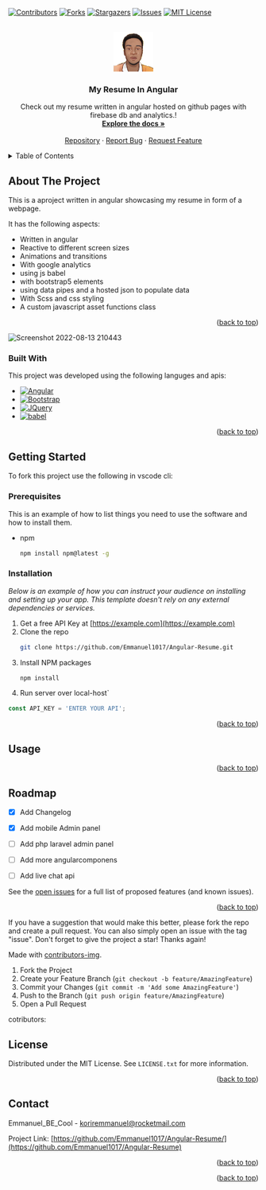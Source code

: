 <!-- Improved compatibility of back to top link: See: https://github.com/othneildrew/Best-README-Template/pull/73 -->
<a name="readme-top"></a>
<!--
*** Thanks for checking out the Best-README-Template. If you have a suggestion
*** that would make this better, please fork the repo and create a pull request
*** or simply open an issue with the tag "enhancement".
*** Don't forget to give the project a star!
*** Thanks again! Now go create something AMAZING! :D
-->



<!-- PROJECT SHIELDS -->
<!--
*** I'm using markdown "reference style" links for readability.
*** Reference links are enclosed in brackets [ ] instead of parentheses ( ).
*** See the bottom of this document for the declaration of the reference variables
*** for contributors-url, forks-url, etc. This is an optional, concise syntax you may use.
*** https://www.markdownguide.org/basic-syntax/#reference-style-links
-->

[![Contributors][contributors-shield]][contributors-url]
[![Forks][forks-shield]][forks-url]
[![Stargazers][stars-shield]][stars-url]
[![Issues][issues-shield]][issues-url]
[![MIT License][license-shield]][license-url]



<!-- PROJECT LOGO -->
<br />
<div align="center">
  <a href="https://github.com/Emmanuel1017/Angular-Resume/">
    <img src="assets/template/welcome/dp.png" alt="Logo" width="80" height="80">
  </a>

  <h3 align="center">My Resume In Angular</h3>

  <p align="center">
   Check out my resume written in angular hosted on github pages with firebase db and analytics.!
    <br />
    <a href="https://github.com/Emmanuel1017/Angular-Resume/"><strong>Explore the docs »</strong></a>
    <br />
    <br />
    <a href=""https://github.com/Emmanuel1017/Angular-Resume/">Repository</a>
    ·
    <a href="https://github.com/Emmanuel1017/Angular-Resume/issues">Report Bug</a>
    ·
    <a href="https://github.com/Emmanuel1017/Angular-Resume/issues">Request Feature</a>
  </p>
</div>



<!-- TABLE OF CONTENTS -->
<details>
  <summary>Table of Contents</summary>
  <ol>
    <li>
      <a href="#about-the-project">About The Project</a>
      <ul>
        <li><a href="#built-with">Built With</a></li>
      </ul>
    </li>
    <li>
      <a href="#getting-started">Getting Started</a>
      <ul>
        <li><a href="#prerequisites">Prerequisites</a></li>
        <li><a href="#installation">Installation</a></li>
      </ul>
    </li>
    <li><a href="#usage">Usage</a></li>
    <li><a href="#roadmap">Roadmap</a></li>
    <li><a href="#contributing">Contributing</a></li>
    <li><a href="#license">License</a></li>
    <li><a href="#contact">Contact</a></li>
    <li><a href="#acknowledgments">Acknowledgments</a></li>
  </ol>
</details>



<!-- ABOUT THE PROJECT -->
## About The Project



This is a aproject written in angular showcasing my resume in form of a webpage. 
                                  
It has the following aspects:
                                  
* Written in angular
* Reactive to different screen sizes     
* Animations and transitions           
* With google analytics
* using js babel 
* with bootstrap5  elements                
* using data pipes and a hosted json to populate data
* With Scss and css styling             
* A custom javascript asset functions class            



<p align="right">(<a href="#readme-top">back to top</a>)</p>

![Screenshot 2022-08-13 210443](https://user-images.githubusercontent.com/41972019/184505728-c9b1c4cc-9e2f-449e-bbdb-213bb05043f3.png)


### Built With

This project was developed using the following languges and apis:


* [![Angular][Angular.io]][Angular-url]
* [![Bootstrap][Bootstrap.com]][Bootstrap-url]
* [![JQuery][JQuery.com]][JQuery-url]
* [![babel][babel.com]][babel-url]                   

<p align="right">(<a href="#readme-top">back to top</a>)</p>



<!-- GETTING STARTED -->
## Getting Started

To fork this project use the following in vscode cli:

### Prerequisites

This is an example of how to list things you need to use the software and how to install them.
* npm
  ```sh
  npm install npm@latest -g
  ```

### Installation

_Below is an example of how you can instruct your audience on installing and setting up your app. This template doesn't rely on any external dependencies or services._

1. Get a free API Key at [https://example.com](https://example.com)
2. Clone the repo
   ```sh
   git clone https://github.com/Emmanuel1017/Angular-Resume.git
   ```
3. Install NPM packages
   ```sh
   npm install
   ```
4.  Run server over local-host`
   ```js
   const API_KEY = 'ENTER YOUR API';
   ```

<p align="right">(<a href="#readme-top">back to top</a>)</p>



<!-- USAGE EXAMPLES -->
## Usage



<p align="right">(<a href="#readme-top">back to top</a>)</p>



<!-- ROADMAP -->
## Roadmap

- [x] Add Changelog
- [x] Add mobile Admin panel                                       
- [ ] Add php laravel admin panel
- [ ] Add more angularcomponens
- [ ] Add live chat api


See the [open issues](https://github.com/Emmanuel1017/Angular-Resume//issues) for a full list of proposed features (and known issues).

<p align="right">(<a href="#readme-top">back to top</a>)</p>



<!-- CONTRIBUTING -->



If you have a suggestion that would make this better, please fork the repo and create a pull request. You can also simply open an issue with the tag "issue".
Don't forget to give the project a star! Thanks again!


Made with [contributors-img](https://contrib.rocks).

1. Fork the Project
2. Create your Feature Branch (`git checkout -b feature/AmazingFeature`)
3. Commit your Changes (`git commit -m 'Add some AmazingFeature'`)
4. Push to the Branch (`git push origin feature/AmazingFeature`)
5. Open a Pull Request




cotributors:




<!-- LICENSE -->
## License

Distributed under the MIT License. See `LICENSE.txt` for more information.

<p align="right">(<a href="#readme-top">back to top</a>)</p>



<!-- CONTACT -->
## Contact

Emmanuel_BE_Cool  - koriremmanuel@rocketmail.com

Project Link: [https://github.com/Emmanuel1017/Angular-Resume/](https://github.com/Emmanuel1017/Angular-Resume)

<p align="right">(<a href="#readme-top">back to top</a>)</p>



<!-- ACKNOWLEDGMENTS 
## Acknowledgments -->

<!--Additionat cheat sheet links

* [Choose an Open Source License](https://choosealicense.com)
* [GitHub Emoji Cheat Sheet](https://www.webpagefx.com/tools/emoji-cheat-sheet)
* [Malven's Flexbox Cheatsheet](https://flexbox.malven.co/)
* [Malven's Grid Cheatsheet](https://grid.malven.co/)
* [Img Shields](https://shields.io)
* [GitHub Pages](https://pages.github.com)
* [Font Awesome](https://fontawesome.com)
* [React Icons](https://react-icons.github.io/react-icons/search)-->

<p align="right">(<a href="#readme-top">back to top</a>)</p>



<!-- MARKDOWN LINKS & IMAGES -->
<!-- https://www.markdownguide.org/basic-syntax/#reference-style-links -->
[contributors-shield]: https://img.shields.io/github/contributors/othneildrew/Best-README-Template.svg?style=for-the-badge
[contributors-url]: https://github.com/Emmanuel1017/Angular-Resume/graphs/contributors
[forks-shield]: https://img.shields.io/github/forks/othneildrew/Best-README-Template.svg?style=for-the-badge
[forks-url]: https://github.com/Emmanuel1017/Angular-Resume/network/members
[stars-shield]: https://img.shields.io/github/stars/othneildrew/Best-README-Template.svg?style=for-the-badge
[stars-url]: https://github.com/Emmanuel1017/Angular-Resume/stargazers
[issues-shield]: https://img.shields.io/github/issues/othneildrew/Best-README-Template.svg?style=for-the-badge
[issues-url]: https://github.com/Emmanuel1017/Angular-Resume/issues
[license-shield]: https://img.shields.io/github/license/othneildrew/Best-README-Template.svg?style=for-the-badge
[license-url]: https://github.com/Emmanuel1017/Angular-Resume/blob/master/LICENSE.txt
[product-screenshot]: images/screenshot.png
[Next.js]: https://img.shields.io/badge/next.js-000000?style=for-the-badge&logo=nextdotjs&logoColor=white
[Next-url]: https://nextjs.org/
[React.js]: https://img.shields.io/badge/React-20232A?style=for-the-badge&logo=react&logoColor=61DAFB
[React-url]: https://reactjs.org/
[Vue.js]: https://img.shields.io/badge/Vue.js-35495E?style=for-the-badge&logo=vuedotjs&logoColor=4FC08D
[Vue-url]: https://vuejs.org/
[Angular.io]: https://img.shields.io/badge/Angular-DD0031?style=for-the-badge&logo=angular&logoColor=white
[Angular-url]: https://angular.io/
[Svelte.dev]: https://img.shields.io/badge/Svelte-4A4A55?style=for-the-badge&logo=svelte&logoColor=FF3E00
[Svelte-url]: https://svelte.dev/
[Laravel.com]: https://img.shields.io/badge/Laravel-FF2D20?style=for-the-badge&logo=laravel&logoColor=white
[Laravel-url]: https://laravel.com
[Bootstrap.com]: https://img.shields.io/badge/Bootstrap-563D7C?style=for-the-badge&logo=bootstrap&logoColor=white
[Bootstrap-url]: https://getbootstrap.com
[JQuery.com]: https://img.shields.io/badge/jQuery-0769AD?style=for-the-badge&logo=jquery&logoColor=white
[JQuery-url]: https://jquery.com 
[babel.com]: https://img.shields.io/badge/babel-babel-white
[babel-url]: https://babeljs.io  
